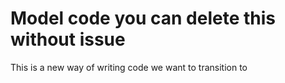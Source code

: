 <h1>Model code you can delete this without issue</h1>
<p>This is a new way of writing code we want to transition to</p>